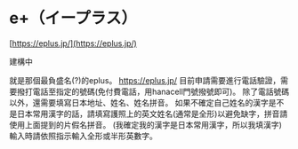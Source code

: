 # e+（イープラス）


[https://eplus.jp/](https://eplus.jp/)


建構中

就是那個最負盛名(?)的eplus。
https://eplus.jp/
目前申請需要進行電話驗證，需要撥打電話至指定的號碼(免付費電話，用hanacell門號撥號即可)。
除了電話號碼以外，還需要填寫日本地址、姓名、姓名拼音。
如果不確定自己姓名的漢字是不是日本常用漢字的話，請填寫護照上的英文姓名(通常是全形)以避免缺字，拼音請使用上面提到的片假名拼音。
(我確定我的漢字是日本常用漢字，所以我填漢字)
輸入時請依照指示輸入全形或半形英數字。